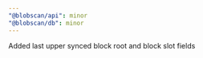 ```yaml
---
"@blobscan/api": minor
"@blobscan/db": minor
---
```


Added last upper synced block root and block slot fields
